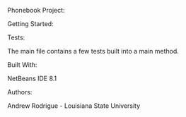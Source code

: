 Phonebook Project:



Getting Started:



Tests:

The main file contains a few tests built into a main method. 


Built With:

NetBeans IDE 8.1

Authors:

Andrew Rodrigue - Louisiana State University 

